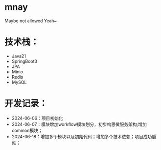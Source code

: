 # mnay
Maybe not allowed Yeah~

# 技术栈：

- Java21
- SpringBoot3
- JPA
- Minio
- Redis
- MySQL

# 开发记录：

- 2024-06-06：项目初始化
- 2024-06-07：模块增加workflow模块划分，初步构思微服务架构;增加common模块；
- 2024-06-18：增加多个模块以及初始代码；增加多个技术依赖；项目成功启动；

